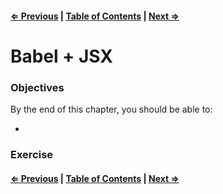 #### [⇐ Previous](./01-intro.md) | [Table of Contents](./../readme.md) | [Next ⇒](./03-components.md)

# Babel + JSX

### Objectives

By the end of this chapter, you should be able to:

- 

### Exercise

#### [⇐ Previous](./01-intro.md) | [Table of Contents](./../readme.md) | [Next ⇒](./03-components.md)